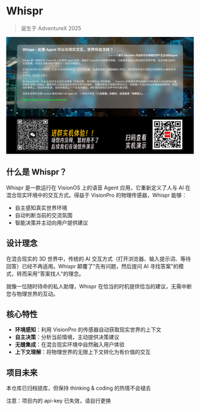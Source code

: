 # Whispr

> 诞生于 AdventureX 2025 

![cover_image](./cover.png)

## 什么是 Whispr？

Whispr 是一款运行在 VisionOS 上的语音 Agent 应用，它重新定义了人与 AI 在混合现实环境中的交互方式。得益于 VisionPro 的物理传感器，Whispr 能够：

- 自主感知真实世界环境
- 自动判断当前的交流氛围
- 智能决策并主动向用户提供建议

## 设计理念

在混合现实的 3D 世界中，传统的 AI 交互方式（打开浏览器、输入提示词、等待回答）已经不再适用。Whispr 颠覆了"先有问题，然后提问 AI 寻找答案"的模式，转而采用"答案找人"的理念。

就像一位随时待命的私人助理，Whispr 在恰当的时机提供恰当的建议，无需中断您与物理世界的互动。

## 核心特性

- **环境感知**：利用 VisionPro 的传感器自动获取现实世界的上下文
- **自主决策**：分析当前情境，主动提供决策建议
- **无缝集成**：在混合现实环境中自然融入用户体验
- **上下文理解**：将物理世界的无限上下文转化为有价值的交互

## 项目未来

本仓库已归档锁库，但保持 thinking & coding 的热情不会褪去

注意：项目内的 api-key 已失效，请自行更换